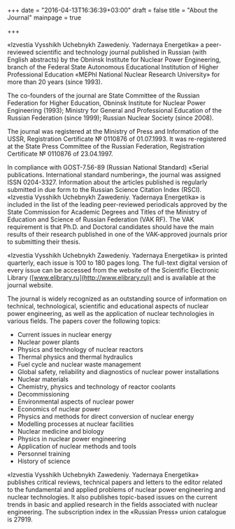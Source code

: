 +++
date = "2016-04-13T16:36:39+03:00"
draft = false
title = "About the Journal"
mainpage = true

+++

«Izvestia Vysshikh Uchebnykh Zawedeniy. Yadernaya Energetika» a peer-reviewed scientific and technology journal published in Russian (with English abstracts) by the Obninsk Institute for Nuclear Power Engineering, branch of the Federal State Autonomous Educational Institution of Higher Professional Education «MEPhI National Nuclear Research University» for more than 20 years (since 1993).

The co-founders of the journal are State Committee of the Russian Federation for Higher Education, Obninsk Institute for Nuclear Power Engineering (1993); Ministry for General and Professional Education of the Russian Federation (since 1999); Russian Nuclear Society (since 2008).

The journal was registered at the Ministry of Press and Information of the USSR, Registration Certificate № 0110876 of 01.07.1993. It was re-registered at the State Press Committee of the Russian Federation, Registration Certificate № 0110876 of 23.04.1997.

In compliance with GOST-7.56-89 (Russian National Standard) «Serial publications. International standard numbering», the journal was assigned ISSN 0204-3327.
Information about the articles published is regularly submitted in due form to the Russian Science Citation Index (RSCI).
«Izvestia Vysshikh Uchebnykh Zawedeniy. Yadernaya Energetika» is included in the list of the leading peer-reviewed periodicals approved by the State Commission for Academic Degrees and Titles of the Ministry of Education and Science of Russian Federation (VAK RF). The VAK requirement is that Ph.D. and Doctoral candidates should have the main results of their research published in one of the VAK-approved journals prior to submitting their thesis.

«Izvestia Vysshikh Uchebnykh Zawedeniy. Yadernaya Energetika» is printed quarterly, each issue is 100 to 180 pages long. The full-text digital version of every issue can be accessed from the website of the Scientific Electronic Library ([www.elibrary.ru](http://www.elibrary.ru)) and is available at the journal website.

The journal is widely recognized as an outstanding source of information on technical, technological, scientific and educational aspects of nuclear power engineering, as well as the application of nuclear technologies in various fields. 
The papers cover the following topics:

* Current issues in nuclear energy
* Nuclear power plants
* Physics and technology of nuclear reactors
* Thermal physics and thermal hydraulics
* Fuel cycle and nuclear waste management
* Global safety, reliability and diagnostics of nuclear power installations
* Nuclear materials
* Chemistry, physics and technology of reactor coolants
* Decommissioning
* Environmental aspects of nuclear power
* Economics of nuclear power
* Physics and methods for direct conversion of nuclear energy
* Modelling processes at nuclear facilities
* Nuclear medicine and biology
* Physics in nuclear power engineering
* Application of nuclear methods and tools
* Personnel training
* History of science

«Izvestia Vysshikh Uchebnykh Zawedeniy. Yadernaya Energetika» publishes critical reviews, technical papers and letters to the editor related to the fundamental and applied problems of nuclear power engineering and nuclear technologies. 
It also publishes topic-based issues on the current trends in basic and applied research in the fields associated with nuclear engineering.
The subscription index in the «Russian Press» union catalogue is 27919.
